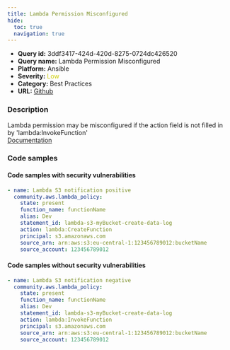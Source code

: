 ```yaml
---
title: Lambda Permission Misconfigured
hide:
  toc: true
  navigation: true
---
```


<style>
  .highlight .hll {
    background-color: #ff171742;
  }
  .md-content {
    max-width: 1100px;
    margin: 0 auto;
  }
</style>

-   **Query id:** 3ddf3417-424d-420d-8275-0724dc426520
-   **Query name:** Lambda Permission Misconfigured
-   **Platform:** Ansible
-   **Severity:** <span style="color:#CC0">Low</span>
-   **Category:** Best Practices
-   **URL:** [Github](https://github.com/Checkmarx/kics/tree/master/assets/queries/ansible/aws/lambda_permission_misconfigured)

### Description
Lambda permission may be misconfigured if the action field is not filled in by 'lambda:InvokeFunction'<br>
[Documentation](https://docs.ansible.com/ansible/latest/collections/community/aws/lambda_policy_module.html)

### Code samples
#### Code samples with security vulnerabilities
```yaml title="Postitive test num. 1 - yaml file" hl_lines="7"
- name: Lambda S3 notification positive
  community.aws.lambda_policy:
    state: present
    function_name: functionName
    alias: Dev
    statement_id: lambda-s3-myBucket-create-data-log
    action: lambda:CreateFunction
    principal: s3.amazonaws.com
    source_arn: arn:aws:s3:eu-central-1:123456789012:bucketName
    source_account: 123456789012

```


#### Code samples without security vulnerabilities
```yaml title="Negative test num. 1 - yaml file"
- name: Lambda S3 notification negative
  community.aws.lambda_policy:
    state: present
    function_name: functionName
    alias: Dev
    statement_id: lambda-s3-myBucket-create-data-log
    action: lambda:InvokeFunction
    principal: s3.amazonaws.com
    source_arn: arn:aws:s3:eu-central-1:123456789012:bucketName
    source_account: 123456789012

```
